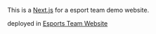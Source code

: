 This is a [Next.js](https://nextjs.org/) for a esport team demo website.

deployed in [Esports Team Website](https://e-sports-team.vercel.app/)
